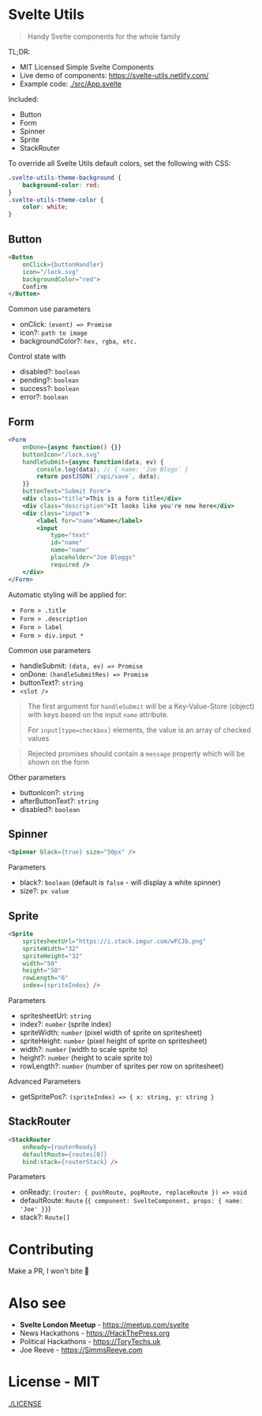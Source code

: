 # Svelte Utils
> Handy Svelte components for the whole family

TL;DR:
- MIT Licensed Simple Svelte Components
- Live demo of components: https://svelte-utils.netlify.com/
- Example code: [./src/App.svelte](./src/App.svelte)

Included:
- Button
- Form
- Spinner
- Sprite
- StackRouter

To override all Svelte Utils default colors, set the following with CSS:
```css
.svelte-utils-theme-background {
    background-color: red;
}
.svelte-utils-theme-color {
    color: white;
}
```

## Button
```html
<Button
    onClick={buttonHandler}
    icon="/lock.svg"
    backgroundColor="red">
    Confirm
</Button>
```
Common use parameters
- onClick: `(event) => Promise`
- icon?: `path to image`
- backgroundColor?: `hex, rgba, etc.`

Control state with
- disabled?: `boolean`
- pending?: `boolean`
- success?: `boolean`
- error?: `boolean`

## Form
```jsx
<Form
    onDone={async function() {}}
    buttonIcon="/lock.svg"
    handleSubmit={async function(data, ev) {
        console.log(data); // { name: 'Joe Blogs' }
        return postJSON(`/api/save`, data);
    }}
    buttonText="Submit Form">
    <div class="title">This is a form title</div>
    <div class="description">It looks like you're new here</div>
    <div class="input">
        <label for="name">Name</label>
        <input
            type="text"
            id="name"
            name="name"
            placeholder="Joe Bloggs"
            required />
    </div>
</Form>
```
Automatic styling will be applied for:
- `Form > .title`
- `Form > .description`
- `Form > label`
- `Form > div.input *`

Common use parameters
- handleSubmit: `(data, ev) => Promise`
- onDone: `(handleSubmitRes) => Promise`
- buttonText?: `string`
- `<slot />`

> The first argument for `handleSubmit` will be a Key-Value-Store (object) with keys based on the input `name` attribute.
> 
> For `input[type=checkbox]` elements, the value is an array of checked values

> Rejected promises should contain a `message` property which will be shown on the form

Other parameters
- buttonIcon?: `string`
- afterButtonText?: `string`
- disabled?: `boolean`


## Spinner
```html
<Spinner black={true} size="50px" />
```
Parameters
- black?: `boolean` (default is `false` - will display a white spinner)
- size?: `px value`

## Sprite
```html
<Sprite
    spritesheetUrl="https://i.stack.imgur.com/wFCJb.png"
    spriteWidth="32"
    spriteHeight="32"
    width="50"
    height="50"
    rowLength="6"
    index={spriteIndex} />
```
Parameters
- spritesheetUrl: `string`
- index?: `number` (sprite index)
- spriteWidth: `number` (pixel width of sprite on spritesheet)
- spriteHeight: `number` (pixel height of sprite on spritesheet)
- width?: `number` (width to scale sprite to)
- height?: `number` (height to scale sprite to)
- rowLength?: `number` (number of sprites per row on spritesheet)

Advanced Parameters
- getSpritePos?: `(spriteIndex) => { x: string, y: string }`

## StackRouter
```html
<StackRouter
    onReady={routerReady}
    defaultRoute={routes[0]}
    bind:stack={routerStack} />
```
Parameters
- onReady: `(router: { pushRoute, popRoute, replaceRoute }) => void`
- defaultRoute: `Route` (`{ component: SvelteComponent, props: { name: 'Joe' }}`)
- stack?: `Route[]`


# Contributing
Make a PR, I won't bite 💖

# Also see
- **Svelte London Meetup** - https://meetup.com/svelte
- News Hackathons - https://HackThePress.org
- Political Hackathons - https://ToryTechs.uk
- Joe Reeve - https://SimmsReeve.com

# License - MIT
[./LICENSE](./LICENSE)